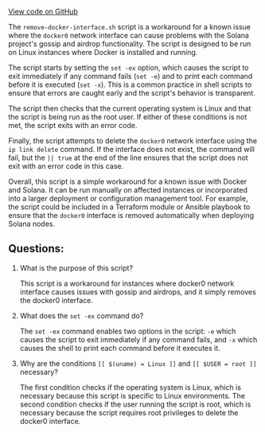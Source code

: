 
[View code on GitHub](https://github.com/solana-labs/solana/blob/master/net/scripts/remove-docker-interface.sh)

The `remove-docker-interface.sh` script is a workaround for a known issue where the `docker0` network interface can cause problems with the Solana project's gossip and airdrop functionality. The script is designed to be run on Linux instances where Docker is installed and running. 

The script starts by setting the `set -ex` option, which causes the script to exit immediately if any command fails (`set -e`) and to print each command before it is executed (`set -x`). This is a common practice in shell scripts to ensure that errors are caught early and the script's behavior is transparent.

The script then checks that the current operating system is Linux and that the script is being run as the root user. If either of these conditions is not met, the script exits with an error code.

Finally, the script attempts to delete the `docker0` network interface using the `ip link delete` command. If the interface does not exist, the command will fail, but the `|| true` at the end of the line ensures that the script does not exit with an error code in this case.

Overall, this script is a simple workaround for a known issue with Docker and Solana. It can be run manually on affected instances or incorporated into a larger deployment or configuration management tool. For example, the script could be included in a Terraform module or Ansible playbook to ensure that the `docker0` interface is removed automatically when deploying Solana nodes.
## Questions: 
 1. What is the purpose of this script?
    
    This script is a workaround for instances where docker0 network interface causes issues with gossip and airdrops, and it simply removes the docker0 interface.

2. What does the `set -ex` command do?
    
    The `set -ex` command enables two options in the script: `-e` which causes the script to exit immediately if any command fails, and `-x` which causes the shell to print each command before it executes it.

3. Why are the conditions `[[ $(uname) = Linux ]]` and `[[ $USER = root ]]` necessary?
    
    The first condition checks if the operating system is Linux, which is necessary because this script is specific to Linux environments. The second condition checks if the user running the script is root, which is necessary because the script requires root privileges to delete the docker0 interface.